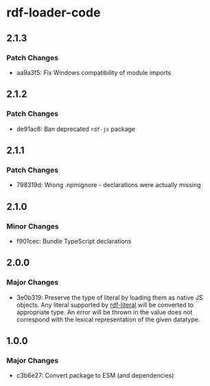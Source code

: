 # rdf-loader-code

## 2.1.3

### Patch Changes

- aa9a3f5: Fix Windows compatibility of module imports

## 2.1.2

### Patch Changes

- de91ac6: Ban deprecated `rdf-js` package

## 2.1.1

### Patch Changes

- 798319d: Wrong .npmignore - declarations were actually missing

## 2.1.0

### Minor Changes

- f901cec: Bundle TypeScript declarations

## 2.0.0

### Major Changes

- 3e0b319: Preserve the type of literal by loading them as native JS objects.
  Any literal supported by [rdf-literal](https://npm.im/rdf-literal) will be converted to appropriate type.
  An error will be thrown in the value does not correspond with the lexical representation of the given datatype.

## 1.0.0

### Major Changes

- c3b6e27: Convert package to ESM (and dependencies)

